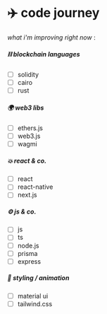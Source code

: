 # ✈️ code journey

<em> what i'm improving right now </em> :

##### ⛓ blockchain languages
- [ ] solidity
- [ ] cairo
- [ ] rust
##### 🌍 web3 libs
- [ ] ethers.js
- [ ] web3.js
- [ ] wagmi
##### 💥 react & co.
- [ ] react
- [ ] react-native
- [ ] next.js
##### ⚙️ js & co.
- [ ] js
- [ ] ts
- [ ] node.js
- [ ] prisma
- [ ] express
##### 🎨 styling / animation
- [ ] material ui
- [ ] tailwind.css
